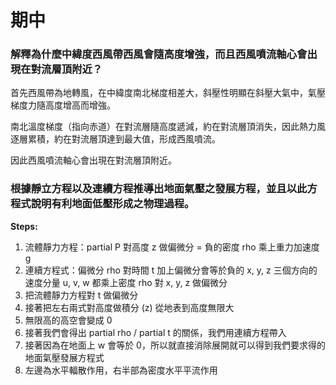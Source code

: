 # 期中

### 解釋為什麼中緯度西風帶西風會隨高度增強，而且西風噴流軸心會出現在對流層頂附近？

首先西風帶為地轉風，在中緯度南北梯度相差大，斜壓性明顯在斜壓大氣中，氣壓梯度力隨高度增高而增強。

南北溫度梯度（指向赤道）在對流層隨高度遞減，約在對流層頂消失，因此熱力風逐層累積，約在對流層頂達到最大值，形成西風噴流。

因此西風噴流軸心會出現在對流層頂附近。


### 根據靜立方程以及連續方程推導出地面氣壓之發展方程，並且以此方程式說明有利地面低壓形成之物理過程。


**Steps:**
1. 流體靜力方程：partial P 對高度 z 做偏微分 = 負的密度 rho 乘上重力加速度 g
2. 連續方程式：偏微分 rho 對時間 t 加上偏微分會等於負的 x, y, z 三個方向的速度分量 u, v, w 都乘上密度 rho 對 x, y, z 做偏微分 
3. 把流體靜力方程對 t 做偏微分
4. 接著把左右兩式對高度做積分 (z) 從地表到高度無限大
5. 無限高的高空會變成 0
6. 接著我們會得出 partial rho / partial t 的關係，我們用連續方程帶入
7. 接著因為在地面上 w 會等於 0，所以就直接消除展開就可以得到我們要求得的地面氣壓發展方程式
8. 左邊為水平輻散作用，右半部為密度水平平流作用